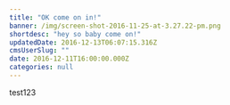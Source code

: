 ```yaml
---
title: "OK come on in!"
banner: /img/screen-shot-2016-11-25-at-3.27.22-pm.png
shortdesc: "hey so baby come on!"
updatedDate: 2016-12-13T06:07:15.316Z
cmsUserSlug: ""
date: 2016-12-11T16:00:00.000Z
categories: null
---
```


test123
